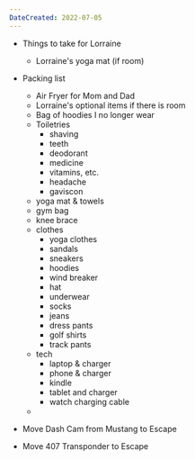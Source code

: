 ```yaml
---
DateCreated: 2022-07-05
---
```


- Things to take for Lorraine
	- Lorraine's yoga mat (if room)

- Packing list
	- Air Fryer for Mom and Dad
	- Lorraine's optional items if there is room
	- Bag of hoodies I no longer wear
	- Toiletries
		- shaving
		- teeth
		- deodorant
		- medicine
		- vitamins, etc.
		- headache
		- gaviscon
	- yoga mat & towels
	- gym bag
	- knee brace
	- clothes
		- yoga clothes
		- sandals
		- sneakers
		- hoodies
		- wind breaker
		- hat
		- underwear
		- socks
		- jeans
		- dress pants
		- golf shirts
		- track pants
	- tech
		- laptop & charger
		- phone & charger
		- kindle
		- tablet and charger
		- watch charging cable
	- 

- Move Dash Cam from Mustang to Escape
- Move 407 Transponder to Escape
